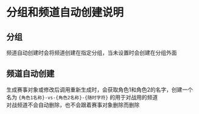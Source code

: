 # 分组和频道自动创建说明
## 分组
频道自动创建时会将频道创建在指定分组，当未设置时会创建在分组外面  

## 频道自动创建
生成赛事对象或修改后调用重新生成时，会获取角色1和角色2的名字，创建一个名为 `{角色1名称}-vs-{角色2名称}-{随时字符}` 的用于对战用的频道  
对战频道不会自动删除，也不会跟着赛事对象删除而删除
